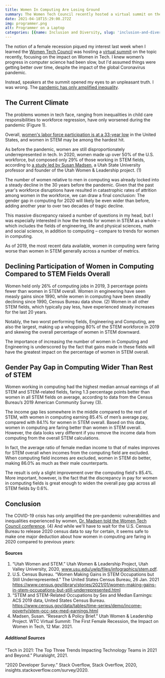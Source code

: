 ```yaml
---
title: Women In Computing Are Losing Ground
summary: The Women Tech Council recently hosted a virtual summit on the first female recession, which caught my attention because I assumed women’s progress in computer science had been improving, albeit slowly. The information presented at the summit proved me horribly wrong. The global Coronavirus pandemic has made the inequalities that women in tech face such as the gender pay gap and underrepresentation, worse.
date: 2021-04-18T15:29:00.272Z
img: programmer.png
alt: Programmer on a Laptop
categories: [{name: Inclusion and Diversity, slug: 'inclusion-and-diversity'}, {name: Industry, slug: industry}]
---
```



<p class="drop-cap">The notion of a female recession piqued my interest last week when I learned the <a href="https://www.womentechcouncil.com/" target="_blank" rel="noopener noreferrer">Women Tech Council</a> was hosting a <a href="https://www.womentechcouncil.com/first-female-recession/" target="_blank" rel="noopener noreferrer">virtual summit</a> on the topic recently, focusing on the impact on Women in Tech. I knew women’s progress in computer science had been slow, but I'd assumed things were getting better over time, despite the impact of the global  Coronavirus pandemic.</p>

Instead, speakers at the summit opened my eyes to an unpleasant truth. I was wrong. The <a href="https://www.womentechcouncil.com/impact-report/" target="_blank" rel="noopener noreferrer">pandemic has only amplified inequality</a>.

## The Current Climate

The problems women in tech face, ranging from inequalities in child care responsibilities to workforce regression, have only worsened during the pandemic (Figure 1).

<post-image src="https://cdn.buttercms.com/uwvhkyrSaimqBXh5m9yR" alt="The pandemic has worsened inequalities experienced by women" caption="Figure 1. The pandemic has worsened inequalities experienced by women"></post-image>

Overall, <a href="https://www.cnbc.com/2021/02/08/womens-labor-force-participation-rate-hit-33-year-low-in-january-2021.html" target="_blank" rel="noopener noreferrer">women's labor force participation is at a 33-year low</a> in the United States, and women in STEM may be among the hardest hit.

As before the pandemic, women are still disproportionately underrepresented in tech. In 2020, women made up over 50% of the U.S. workforce, but composed only 29% of those working in STEM fields, according to <a href="https://uwhr.utah.edu/utah-women-and-stem/" target="_blank" rel="noopener noreferrer">a study led by Susan Madsen</a>, a Utah State University professor and founder of the Utah Women & Leadership project. (1)

The number of women relative to men in computing was already locked into a steady decline in the 30 years before the pandemic. Given that the past year's workforce disruptions have resulted in catastrophic rates of attrition among women in the workforce, we can draw a final conclusion: The gender gap in computing for 2020 will likely be even wider than before, adding another year to over two decades of tragic decline.

This massive discrepancy raised a number of questions in my head, but I was especially interested in how the trends for women in STEM as a whole – which includes the fields of engineering, life and physical sciences, math and social science, in addition to computing – compare to trends for women in computing.

As of 2019, the most recent data available, women in computing were faring worse than women in STEM generally across a number of metrics.

## Declining Participation of Women in Computing Compared to STEM Fields Overall

Women held only 26% of computing jobs in 2019, 3 percentage points fewer than women in STEM overall. Women in engineering have seen measly gains since 1990, while women in computing have been steadily declining since 1990, Census Bureau data show. (2) Women in all other STEM fields, which typically pay less, have experienced steady increases for the last 20 years.

<post-image src="https://cdn.buttercms.com/rMyNIX5ORriCzgA9eAzh" alt="Percentage of Women in STEM Jobs from 1970-2019"></post-image>

Notably, the two worst performing fields, Engineering and Computing, are also the largest, making up a whopping 80% of the STEM workforce in 2019 and skewing the overall percentage of women in STEM downward.

The importance of increasing the number of women in Computing and Engineering is underscored by the fact that gains made in these fields will have the greatest impact on the percentage of women in STEM overall.

## Gender Pay Gap in Computing Wider Than Rest of STEM

Women working in computing had the highest median annual earnings of all STEM and STEM-related fields, faring 1.3 percentage points better than women in all STEM fields on average, according to data from the Census Bureau’s 2019 American Community Survey (3).

The income gap lies somewhere in the middle compared to the rest of STEM, with women in computing earning 85.4% of men’s average pay, compared with 84.1% for women in STEM overall. Based on this data, women in computing are faring better than women in STEM overall. However, the data looks very different if you remove the income data from computing from the overall STEM calculations.

<pull-quote alignment="full">
  <template #content>More important, however, is the fact that the discrepancy in pay for women in computing fields is great enough to widen the overall pay gap across all STEM fields by 0.6 percentage points.</template>
</pull-quote>

In fact, the average ratio of female median income to that of males improves for STEM overall when incomes from the computing field are excluded. When computing field incomes are excluded, women in STEM do better, making 86.0% as much as their male counterparts.

The result is only a slight improvement over the computing field's 85.4%. More important, however, is the fact that the discrepancy in pay for women in computing fields is great enough to widen the overall pay gap across all STEM fields by 0.6%.

## Conclusion

The COVID-19 crisis has only amplified the pre-pandemic vulnerabilities and inequalities experienced by women, <a href="https://www.womentechcouncil.com/first-female-recession/" target="_blank" rel="noopener noreferrer">Dr. Madsen told the Women Tech Council conference</a>. (4) And while we'll have to wait for the U.S. Census Bureau to release 2020 census data to say for certain, it seems safe to make one major deduction about how women in computing are faring in 2020 compared to previous years:

<pull-quote alignment="full">
  <template #content>The gender gap in computing for 2020 will likely be even wider than before, adding another year to over two decades worth of tragic decline.</template>
</pull-quote>

#### Sources

1. “Utah Women and STEM.” Utah Women & Leadership Project, Utah Valley University, 2020, www.usu.edu/uwlp/files/infographics/stem.pdf.
2. U.S. Census Bureau. “Women Making Gains in STEM Occupations but Still Underrepresented.” The United States Census Bureau, 26 Jan. 2021 https://www.census.gov/library/stories/2021/01/women-making-gains-in-stem-occupations-but-still-underrepresented.html
3. “STEM and STEM-Related Occupations by Sex and Median Earnings: ACS 2019 data, United States Census Bureau. https://www.census.gov/data/tables/time-series/demo/income-poverty/stem-occ-sex-med-earnings.html
4. Madsen, Susan. “Research & Policy Brief.” Utah Women & Leadership Project. WTC Virtual Summit: The First Female Recession, the Impact on Women in Tech, 12 Mar. 2021.

##### Additional Sources

"Tech in 2021: The Top Three Trends Impacting Technology Teams in 2021 and Beyond.” Pluralsight, 2021.

“2020 Developer Survey.” Stack Overflow, Stack Overflow, 2020, insights.stackoverflow.com/survey/2020.
